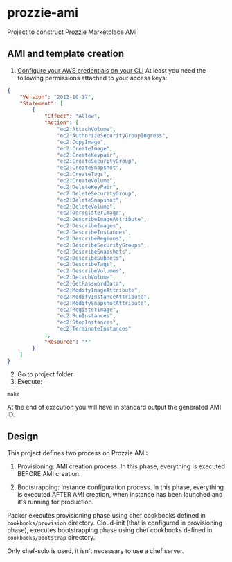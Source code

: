 # prozzie-ami

Project to construct Prozzie Marketplace AMI

## AMI and template creation

  1. [Configure your AWS credentials on your CLI](https://docs.aws.amazon.com/cli/latest/userguide/cli-chap-getting-started.html)
  At least you need the following permissions
  attached to your access keys:
  ```json
  {
      "Version": "2012-10-17",
      "Statement": [
          {
              "Effect": "Allow",
              "Action": [
                  "ec2:AttachVolume",
                  "ec2:AuthorizeSecurityGroupIngress",
                  "ec2:CopyImage",
                  "ec2:CreateImage",
                  "ec2:CreateKeypair",
                  "ec2:CreateSecurityGroup",
                  "ec2:CreateSnapshot",
                  "ec2:CreateTags",
                  "ec2:CreateVolume",
                  "ec2:DeleteKeyPair",
                  "ec2:DeleteSecurityGroup",
                  "ec2:DeleteSnapshot",
                  "ec2:DeleteVolume",
                  "ec2:DeregisterImage",
                  "ec2:DescribeImageAttribute",
                  "ec2:DescribeImages",
                  "ec2:DescribeInstances",
                  "ec2:DescribeRegions",
                  "ec2:DescribeSecurityGroups",
                  "ec2:DescribeSnapshots",
                  "ec2:DescribeSubnets",
                  "ec2:DescribeTags",
                  "ec2:DescribeVolumes",
                  "ec2:DetachVolume",
                  "ec2:GetPasswordData",
                  "ec2:ModifyImageAttribute",
                  "ec2:ModifyInstanceAttribute",
                  "ec2:ModifySnapshotAttribute",
                  "ec2:RegisterImage",
                  "ec2:RunInstances",
                  "ec2:StopInstances",
                  "ec2:TerminateInstances"
              ],
              "Resource": "*"
          }
      ]
  }
```
2. Go to project folder
3. Execute:
```
make
```
At the end of execution you will have in standard output the generated AMI ID.

## Design

This project defines two process on Prozzie AMI:

1. Provisioning: AMI creation process. In this phase, everything is executed BEFORE AMI creation.

2. Bootstrapping: Instance configuration process. In this phase, everything is
executed AFTER AMI creation, when instance has been launched and it's running
for production.

Packer executes provisioning phase using chef cookbooks defined in
`cookbooks/provision` directory.
Cloud-init (that is configured in provisioning phase), executes bootstrapping
phase using chef cookbooks defined in `cookbooks/bootstrap` directory.

Only chef-solo is used, it isn't necessary to use a chef server.
